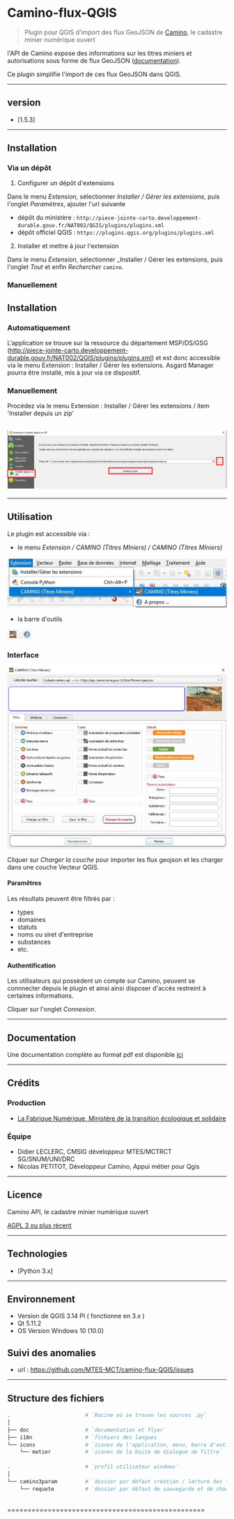 # Camino-flux-QGIS

> Plugin pour QGIS d'import des flux GeoJSON de [Camino](https://camino.beta.gouv.fr), le cadastre minier numérique ouvert

l'API de Camino expose des informations sur les titres miniers et autorisations sous forme de flux GeoJSON ([documentation](https://docs.camino.beta.gouv.fr/pages/Utilisation/04-flux.html)). 

Ce plugin simplifie l'import de ces flux GeoJSON dans QGIS.

---           
## version
- [1.5.3]

---   

## Installation

### Via un dépôt

1. Configurer un dépôt d'extensions

Dans le menu _Extension_, sélectionner _Installer / Gérer les extensions_, puis l'onglet _Paramètres_, ajouter l'url suivante 

- dépôt du ministère : `http://piece-jointe-carto.developpement-durable.gouv.fr/NAT002/QGIS/plugins/plugins.xml`
- dépôt officiel QGIS : `https://plugins.qgis.org/plugins/plugins.xml`

2. Installer et mettre à jour l'extension

Dans le menu _Extension_, sélectionner _Installer / Gérer les extensions, puis l'onglet _Tout_ et enfin _Rechercher_ `camino`.

### Manuellement
## Installation
### Automatiquement
L’application se trouve sur la ressource du département MSP/DS/GSG (http://piece-jointe-carto.developpement-durable.gouv.fr/NAT002/QGIS/plugins/plugins.xml)
et est donc accessible via le menu Extension : Installer / Gérer les extensions.
Asgard Manager pourra être installé, mis à jour via ce dispositif.

### Manuellement
Procédez via le menu Extension : Installer / Gérer les extensions / item 'Installer depuis un zip'

![Boite de dialogue 'Installer depuis un zip'](flyers/installe_zip.png)
---

---

## Utilisation

Le plugin est accessible via : 

- le menu _Extension / CAMINO (Titres MIniers) / CAMINO (Titres MIniers)_

![qgis extension screenshot](doc/camino-flux-qgis-extension.jpg)

- la barre d'outils 

![qgis toolsbar screenshot](doc/camino-flux-qgis-toolsbar.jpg)

### Interface

![camino plugin screenshot](doc/camino-flux-qgis.jpg)

Cliquer sur _Charger la couche_ pour importer les flux geojson et les charger dans une couche Vecteur QGIS.

#### Paramêtres

Les résultats peuvent être filtrés par : 

- types
- domaines
- statuts
- noms ou siret d'entreprise
- substances
- etc.

#### Authentification 

Les utilisateurs qui possèdent un compte sur Camino, peuvent se connnecter depuis le plugin et ainsi ainsi disposer d'accès restreint à certaines informations. 

Cliquer sur l'onglet _Connexion_.

---

## Documentation

Une documentation complète au format pdf est disponible [ici](https://github.com/MTES-MCT/camino-flux-QGIS/blob/master/doc/camino_doc.pdf)

---

## Crédits

### Production

- [La Fabrique Numérique, Ministère de la transition écologique et solidaire](https://www.ecologique-solidaire.gouv.fr/inauguration-fabrique-numerique-lincubateur-des-ministeres-charges-lecologie-et-des-territoires)

### Équipe

- Didier LECLERC, CMSIG développeur MTES/MCTRCT SG/SNUM/UNI/DRC
- Nicolas PETITOT, Développeur Camino, Appui métier pour Qgis

---

## Licence

Camino API, le cadastre minier numérique ouvert

[AGPL 3 ou plus récent](https://spdx.org/licenses/AGPL-3.0-or-later.html)

---           

## Technologies
- [Python 3.x]

---           

## Environnement
 - Version de QGIS 3.14 PI ( fonctionne en 3.x )
 - Qt 5.11.2 
 - OS Version Windows 10 (10.0)

## Suivi des anomalies
 - url : https://github.com/MTES-MCT/camino-flux-QGIS/issues    

---

## Structure des fichiers
```bash
.                        # `Racine où se trouve les sources .py`
│
├── doc                  # `documentation et flyer`
├── i18n                 # `fichiers des langues
└── icons                # `icones de l'application, menu, barre d'outils, IHM`
    └── metier           # `icones de la boite de dialogue de filtre`
    
.                        # `profil utilisateur windows`
│
└── camino3param         # `dossier par défaut création / lecture des fichiers *.par (urlcamino.par / logincaminocourriel.par)`
    └── requete          # `dossier par défaut de sauvegarde et de chargement des requetes (filtres)`
   
```
=================================================